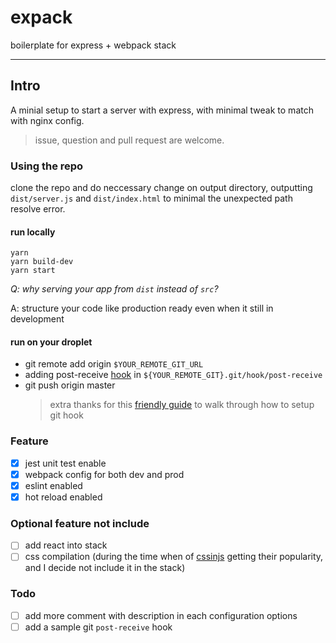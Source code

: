 # expack

boilerplate for express + webpack stack

---

## Intro

A minial setup to start a server with express, with minimal tweak to match with nginx config.

> issue, question and pull request are welcome.

### Using the repo

clone the repo and do neccessary change on output directory, outputting `dist/server.js` and `dist/index.html` to minimal the unexpected path resolve error.

#### run locally

```
yarn
yarn build-dev
yarn start
```

_Q: why serving your app from `dist` instead of `src`?_

A: structure your code like production ready even when it still in development


#### run on your droplet

- git remote add origin `$YOUR_REMOTE_GIT_URL`
- adding post-receive [hook](https://git-scm.com/book/en/v2/Customizing-Git-Git-Hooks) in `${YOUR_REMOTE_GIT}.git/hook/post-receive`
- git push origin master
  > extra thanks for this [friendly guide](https://medium.com/@aunnnn/automate-digitalocean-deployment-for-node-js-with-git-and-pm2-67a3cfa7a02b) to walk through how to setup git hook

### Feature

- [x] jest unit test enable
- [x] webpack config for both dev and prod
- [x] eslint enabled
- [x] hot reload enabled

### Optional feature not include

- [ ] add react into stack
- [ ] css compilation (during the time when of [cssinjs](https://github.com/cssinjs) getting their popularity, and I decide not include it in the stack)

### Todo

- [ ] add more comment with description in each configuration options
- [ ] add a sample git `post-receive` hook

